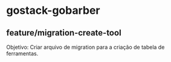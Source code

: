 # gostack-gobarber


## feature/migration-create-tool

  Objetivo: Criar arquivo de migration para a criação de tabela de ferramentas.

